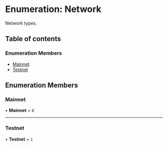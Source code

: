 # Enumeration: Network

Network types.

## Table of contents

### Enumeration Members

- [Mainnet](Network.md#mainnet)
- [Testnet](Network.md#testnet)

## Enumeration Members

### Mainnet

• **Mainnet** = ``0``

___

### Testnet

• **Testnet** = ``1``
